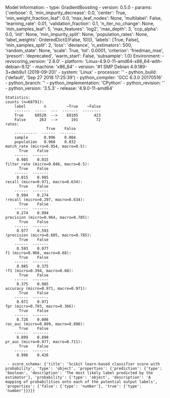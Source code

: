 Model Information:
	 - type: GradientBoosting
	 - version: 0.5.0
	 - params: {'verbose': 0, 'min_impurity_decrease': 0.0, 'center': True, 'min_weight_fraction_leaf': 0.0, 'max_leaf_nodes': None, 'multilabel': False, 'learning_rate': 0.01, 'validation_fraction': 0.1, 'n_iter_no_change': None, 'min_samples_leaf': 5, 'max_features': 'log2', 'max_depth': 3, 'ccp_alpha': 0.0, 'init': None, 'min_impurity_split': None, 'population_rates': None, 'label_weights': OrderedDict([(False, 10)]), 'labels': [True, False], 'min_samples_split': 2, 'loss': 'deviance', 'n_estimators': 500, 'random_state': None, 'scale': True, 'tol': 0.0001, 'criterion': 'friedman_mse', 'presort': 'deprecated', 'warm_start': False, 'subsample': 1.0}
	Environment:
	 - revscoring_version: '2.8.0'
	 - platform: 'Linux-4.9.0-11-amd64-x86_64-with-debian-9.12'
	 - machine: 'x86_64'
	 - version: '#1 SMP Debian 4.9.189-3+deb9u1 (2019-09-20)'
	 - system: 'Linux'
	 - processor: ''
	 - python_build: ('default', 'Sep 27 2018 17:25:39')
	 - python_compiler: 'GCC 6.3.0 20170516'
	 - python_branch: ''
	 - python_implementation: 'CPython'
	 - python_revision: ''
	 - python_version: '3.5.3'
	 - release: '4.9.0-11-amd64'
	
	Statistics:
	counts (n=68791):
		label        n         ~True    ~False
		-------  -----  ---  -------  --------
		True     68528  -->    68105       423
		False      263  -->      191        72
	rates:
		              True    False
		----------  ------  -------
		sample       0.996    0.004
		population   0.968    0.032
	match_rate (micro=0.954, macro=0.5):
		  True    False
		------  -------
		 0.985    0.015
	filter_rate (micro=0.046, macro=0.5):
		  True    False
		------  -------
		 0.015    0.985
	recall (micro=0.971, macro=0.634):
		  True    False
		------  -------
		 0.994    0.274
	!recall (micro=0.297, macro=0.634):
		  True    False
		------  -------
		 0.274    0.994
	precision (micro=0.964, macro=0.785):
		  True    False
		------  -------
		 0.977    0.593
	!precision (micro=0.605, macro=0.785):
		  True    False
		------  -------
		 0.593    0.977
	f1 (micro=0.966, macro=0.68):
		  True    False
		------  -------
		 0.985    0.375
	!f1 (micro=0.394, macro=0.68):
		  True    False
		------  -------
		 0.375    0.985
	accuracy (micro=0.971, macro=0.971):
		  True    False
		------  -------
		 0.971    0.971
	fpr (micro=0.703, macro=0.366):
		  True    False
		------  -------
		 0.726    0.006
	roc_auc (micro=0.899, macro=0.898):
		  True    False
		------  -------
		 0.899    0.898
	pr_auc (micro=0.977, macro=0.711):
		  True    False
		------  -------
		 0.996    0.426
	
	 - score_schema: {'title': 'Scikit learn-based classifier score with probability', 'type': 'object', 'properties': {'prediction': {'type': 'boolean', 'description': 'The most likely label predicted by the estimator'}, 'probability': {'type': 'object', 'description': 'A mapping of probabilities onto each of the potential output labels', 'properties': {'false': {'type': 'number'}, 'true': {'type': 'number'}}}}}

